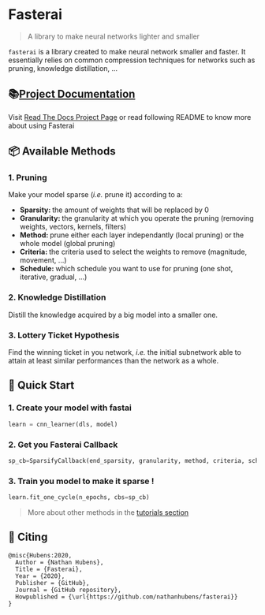 # Fasterai
> A library to make neural networks lighter and smaller


`fasterai` is a library created to make neural network smaller and faster. It essentially relies on common compression techniques for networks such as pruning, knowledge distillation, ...

## 📚[Project Documentation](https://nathanhubens.github.io/fasterai/)

Visit [Read The Docs Project Page](https://nathanhubens.github.io/fasterai/) or read following README to know more about using Fasterai

## 📦 Available Methods

### 1. Pruning

Make your model sparse (*i.e.* prune it) according to a:
- <b>Sparsity: </b> the amount of weights that will be replaced by 0
- <b>Granularity: </b> the granularity at which you operate the pruning (removing weights, vectors, kernels, filters)
- <b>Method: </b> prune either each layer independantly (local pruning) or the whole model (global pruning)
- <b>Criteria: </b> the criteria used to select the weights to remove (magnitude, movement, ...)
- <b>Schedule: </b> which schedule you want to use for pruning (one shot, iterative, gradual, ...)

### 2. Knowledge Distillation

Distill the knowledge acquired by a big model into a smaller one.

### 3. Lottery Ticket Hypothesis

Find the winning ticket in you network, *i.e.* the initial subnetwork able to attain at least similar performances than the network as a whole.

## 🏁 Quick Start

### 1. Create your model with fastai

```python
learn = cnn_learner(dls, model)
```

### 2. Get you Fasterai Callback

```python
sp_cb=SparsifyCallback(end_sparsity, granularity, method, criteria, sched_func)
```

### 3. Train you model to make it sparse !

```python
learn.fit_one_cycle(n_epochs, cbs=sp_cb)
```

> More about other methods in the [tutorials section](https://nathanhubens.github.io/fasterai/tutorial.schedules.html)

## 📝 Citing
```
@misc{Hubens:2020,
  Author = {Nathan Hubens},
  Title = {Fasterai},
  Year = {2020},
  Publisher = {GitHub},
  Journal = {GitHub repository},
  Howpublished = {\url{https://github.com/nathanhubens/fasterai}}
}
```
